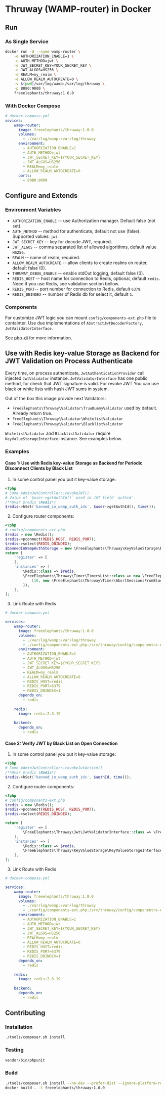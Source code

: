 # Thruway (WAMP-router) in Docker

## Run 

### As Single Service
```bash
docker run -d --name wamp-router \
    -e AUTHORIZATION_ENABLE=1 \
    -e AUTH_METHOD=jwt \
    -e JWT_SECRET_KEY=YOUR_SECRET_KEY \
    -e JWT_ALGOS=HS256 \
    -e REALM=my_realm \
    -e ALLOW_REALM_AUTOCREATE=0 \
    -v $(pwd)/var/log/wamp:/var/log/thruway \
    -p 8080:9000 \
    freeelephants/thruway:1.0.0
```

### With Docker Compose

```yaml
# docker-compose.yml
sevices:
    wamp-router:
      image: freeelephants/thruway:1.0.0 
      volumes:
        - ./var/log/wamp:/var/log/thruway
      environment:
        - AUTHORIZATION_ENABLE=1
        - AUTH_METHOD=jwt
        - JWT_SECRET_KEY=${YOUR_SECRET_KEY}
        - JWT_ALGOS=HS256
        - REALM=my_realm
        - ALLOW_REALM_AUTOCREATE=0
      ports:
        - 8080:9000
```

## Configure and Extends

### Environment Variables
- `AUTHORIZATION_ENABLE` -- use Authorization manager. Default false (not set). 
- `AUTH_METHOD` -- method for authenticate, default not use (false). Supported values: `jwt`. 
- `JWT_SECRET_KEY` -- key for decode JWT, required.
- `JWT_ALGOS` -- comma separated list of allowed algorithms, default value `HS256`.
- `REALM` -- name of realm, required. 
- `ALLOW_REALM_AUTOCREATE` -- allow clients to create realms on router, default false (0).
- `THRUWAY_DEBUG_ENABLE` -- enable stdOut logging, default false (0).
- `REDIS_HOST` -- host name for connection to Redis, optional, default `redis`. Need if you use Redis, see validation section bellow. 
- `REDIS_PORT`-- port number for connection to Redis, default `6379`. 
- `REDIS_DBINDEX` -- number of Redis db for select it, default `1`.  

### Components

For customize JWT logic you can mount `config/components-ext.php` file to containter. Use due implementations of `AbstractJwtDecoderFactory`, `JwtValidatorInterface`. 
 
See [php-di](https://github.com/FreeElephants/php-di) for more information. 

## Use with Redis key-value Storage as Backend for JWT Validation on Process Authenticate
  
Every time, on process authenticate, `JwtAuthenticationProvider` call injected `JwtValidator` instance. `JwtValidatorInterface` has one public method, for check that JWT signature is valid. 
For revoke JWT You can use black or white lists with hash JWT sums in system. 

Out of the box this image provide next Validators:
- `FreeElephants\Thruway\Validator\TrueDummyValidator` used by default. Already return true. 
- `FreeElephants\Thruway\Validator\WhitelistValidator`
- `FreeElephants\Thruway\Validator\BlacklistValidator`

`WhitelistValidator` and `BlacklistValidator` require `KeyValueStorageInterface` instance. See examples below.   

### Examples

#### Case 1: Use with Redis key-value Storage as Backend for Periodic Disconnect Clients by Black List
 
1. In some control panel you put it key-value storage: 
```php
<?php 
# Some AdminJwtController::revokeJWT()
# Value of `$user->getAuthId()` used in JWT field `authid'.
/**@var $redis \Redis*/
$redis->hSet('banned_in_wamp_auth_ids', $user->getAuthId(), time());
```

2. Configure router components: 
```php
<?php
# config/components-ext.php
$redis = new \Redis();
$redis->pconnect(REDIS_HOST, REDIS_PORT);
$redis->select(REDIS_DBINDEX);
$bannedInWampAuthStorage = new \FreeElephants\Thruway\KeyValueStorage\Redis\HashKeyStorageRedisAdapter($redis, 'banned_in_wamp_auth_ids');
return [
    'register' => [
    ],
    'instances' => [
        \Redis::class => $redis,
        \FreeElephants\Thruway\Timer\TimersList::class => new \FreeElephants\Thruway\Timer\TimersList([
            [10, new \FreeElephants\Thruway\Timer\AbortSessionsFromBlacklistTimer($bannedInWampAuthStorage)]
        ]),
    ],
];
```

3. Link Route with Redis
```yaml
# docker-compose.yml

services: 
    wamp-router:
      image: freeelephants/thruway:1.0.0 
      volumes:
        - ./var/log/wamp:/var/log/thruway
        - ./config/components-ext.php:/srv/thruway/config/componentns-ext.php
      environment:
        - AUTHORIZATION_ENABLE=1
        - AUTH_METHOD=jwt
        - JWT_SECRET_KEY=${YOUR_SECRET_KEY}
        - JWT_ALGOS=HS256
        - REALM=my_realm
        - ALLOW_REALM_AUTOCREATE=0
        - REDIS_HOST=redis
        - REDIS_PORT=6379
        - REDIS_DBINDEX=1
      depends_on:
        - redis
    
    redis:
      image: redis:2.8.19
    
    backend:
      depends_on:
        - redis    

```

#### Case 2: Verify JWT by Black List on Open Connection 

1. In some control panel you put it key-value storage: 
```php
<?php 
# Some AdminJwtController::revokeJwtAction()
/**@var $redis \Redis*/
$redis->hSet('banned_in_wamp_auth_ids', $authId, time());
``` 

2. Configure router components:
```php
<?php
# config/components-ext.php
$redis = new \Redis();
$redis->pconnect(REDIS_HOST, REDIS_PORT);
$redis->select(REDIS_DBINDEX);

return [
    'register' => [
        \FreeElephants\Thruway\Jwt\JwtValidatorInterface::class => \FreeElephants\Thruway\Validator\BlacklistValidator::class
    ],
    'instances' => [
        \Redis::class => $redis,
        \FreeElephants\Thruway\KeyValueStorage\KeyValueStorageInterface::class => new \FreeElephants\Thruway\KeyValueStorage\Redis\HashKeyStorageRedisAdapter($redis, 'banned_in_wamp_auth_ids'),
    ],
];
```

3. Link Route with Redis
```yaml
# docker-compose.yml

services: 
    wamp-router:
      image: freeelephants/thruway:1.0.0 
      volumes:
        - ./var/log/wamp:/var/log/thruway
        - ./config/components-ext.php:/srv/thruway/config/componentns-ext.php
      environment:
        - AUTHORIZATION_ENABLE=1
        - AUTH_METHOD=jwt
        - JWT_SECRET_KEY=${YOUR_SECRET_KEY}
        - JWT_ALGOS=HS256
        - REALM=my_realm
        - ALLOW_REALM_AUTOCREATE=0
        - REDIS_HOST=redis
        - REDIS_PORT=6379
        - REDIS_DBINDEX=1
      depends_on:
        - redis
    
    redis:
      image: redis:2.8.19
    
    backend:
      depends_on:
        - redis    

```

## Contributing

### Installation

```bash
./tools/composer.sh install 
```

### Testing
```bash
vendor/bin/phpunit
```

### Build
```bash
./tools/composer.sh install --no-dev --prefer-dist --ignore-platform-reqs
docker build . -t freeelephants/thruway:1.0.0 
```
